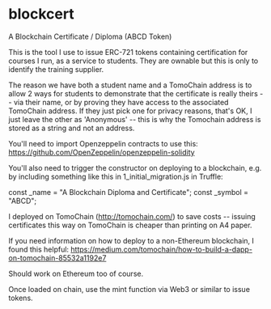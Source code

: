 # blockcert
A Blockchain Certificate / Diploma (ABCD Token)

This is the tool I use to issue ERC-721 tokens containing certification for courses I run, as a service to students. They are ownable but this is only to identify the training supplier.

The reason we have both a student name and a TomoChain address is to allow 2 ways for students to demonstrate that the certificate is really theirs -- via their name, or by proving they have access to the associated TomoChain address. If they just pick one for privacy reasons, that's OK, I just leave the other as 'Anonymous' -- this is why the Tomochain address is stored as a string and not an address.

You'll need to import Openzeppelin contracts to use this: https://github.com/OpenZeppelin/openzeppelin-solidity

You'll also need to trigger the constructor on deploying to a blockchain, e.g. by including something like this in 1_initial_migration.js in Truffle:

  const _name = "A Blockchain Diploma and Certificate";
  const _symbol = "ABCD";

I deployed on TomoChain (http://tomochain.com/) to save costs -- issuing certificates this way on TomoChain is cheaper than printing on A4 paper.

If you need information on how to deploy to a non-Ethereum blockchain, I found this helpful:
https://medium.com/tomochain/how-to-build-a-dapp-on-tomochain-85532a1192e7

Should work on Ethereum too of course.

Once loaded on chain, use the mint function via Web3 or similar to issue tokens.
  

